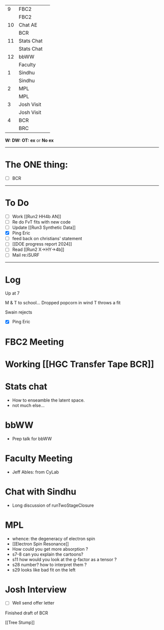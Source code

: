 
|     |            |     |
| --- | ---------- | --- |
| 9   | FBC2       |     |
|     | FBC2       |     |
| 10  | Chat AE    |     |
|     | BCR        |     |
| 11  | Stats Chat |     |
|     | Stats Chat |     |
| 12  | bbWW       |     |
|     | Faculty    |     |
| 1   | Sindhu     |     |
|     | Sindhu     |     |
| 2   | MPL        |     |
|     | MPL        |     |
| 3   | Josh Visit |     |
|     | Josh Visit |     |
| 4   | BCR        |     |
|     | BRC        |     |

**W:**
**DW:**
**OT:**
**ex** or **No ex**

---
# The ONE thing: 
- [ ] BCR

---
# To Do

- [ ]  Work [[Run2 HH4b AN]]
- [ ] Re do FvT fits with new code
- [ ] Update [[Run3 Synthetic Data]]
- [x] Ping Eric
- [ ] feed back on christians' statement
- [ ] [[DOE progress report 2024]]
- [ ]  Read [[Run2 X->HY->4b]]
- [ ]  Mail re:iSURF

---

# Log

Up at 7 

M & T to school... Dropped popcorn in wind T throws a fit

Swain rejects

- [x] Ping Eric


# FBC2 Meeting


# Working [[HGC Transfer Tape BCR]]


# Stats chat
- How to enseamble the latent space.
- not much else...

# bbWW
- Prep talk for bbWW

# Faculty Meeting
- Jeff Ables: from CyLab

# Chat with Sindhu
- Long discussion of runTwoStageClosure

# MPL
- whence: the degeneracy of electron spin
- [[Electron Spin Resonance]]
- How could you get more absorption ?
- s7-8 can you explain the cartoons? 
- s11 how would you look at the g-factor as a tensor ?
- s28 number? how to interpret them ?
- s29 looks like bad fit on the left

# Josh Interview
- [ ] Well send offer letter


Finished draft of BCR

[[Tree Stump]]
